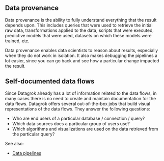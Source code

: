 <!-- TITLE: Data provenance -->
<!-- SUBTITLE: -->

## Data provenance

Data provenance is the ability to fully understand everything that the result depends upon. This includes queries that
were used to retrieve the initial raw data, transformations applied to the data, scripts that were executed, predictive
models that were used, datasets on which these models were trained, etc.

Data provenance enables data scientists to reason about results, especially when they do not work in isolation. It also
makes debugging the pipelines a lot easier, since you can go back and see how a particular change impacted the result.

## Self-documented data flows

Since Datagrok already has a lot of information related to the data flows, in many cases there is no need to create and
maintain documentation for the data flows. Datagrok offers several out-of-the-box jobs that build visual representations
of the data flows. They answer the following questions:

* Who are end users of a particular database / connection / query?
* Which data sources does a particular group of users use?
* Which algorithms and visualizations are used on the data retrieved from the particular query?

See also:

* [Data pipelines](../access/data-pipeline.md)
